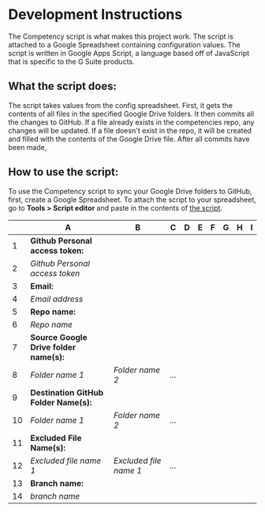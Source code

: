 # Development Instructions
The Competency script is what makes this project work. The script is attached to a Google Spreadsheet containing configuration values. The script is written in Google Apps Script, a language based off of JavaScript that is specific to the G Suite products.

## What the script does:
The script takes values from the config spreadsheet. First, it gets the contents of all files in the specified Google Drive folders. It then commits all the changes to GitHub. If a file already exists in the competencies repo, any changes will be updated. If a file doesn't exist in the repo, it will be created and filled with the contents of the Google Drive file. After all commits have been made, 

## How to use the script:
To use the Competency script to sync your Google Drive folders to GitHub, first, create a Google Spreadsheet. To attach the script to your spreadsheet, go to <b>Tools > Script editor</b> and paste in the contents of [the script](https://raw.githubusercontent.com/sendwithus/competencies/master/competencySyncScript.gs).

|    | A                                   | B                      | C     | D | E | F | G | H | I |
|----|-------------------------------------|------------------------|-------|---|---|---|---|---|---|
| 1  | <b>Github Personal access token:</b>       |                        |       |   |   |   |   |   |   |
| 2  | *Github Personal access token*      |                        |       |   |   |   |   |   |   |
| 3  | <b>Email:</b>                              |                        |       |   |   |   |   |   |   |
| 4  | *Email address*                     |                        |       |   |   |   |   |   |   |
| 5  | <b>Repo name:</b>                          |                        |       |   |   |   |   |   |   |
| 6  | *Repo name*                         |                        |       |   |   |   |   |   |   |
| 7  | <b>Source Google Drive folder name(s):</b> |                        |       |   |   |   |   |   |   |
| 8  | *Folder name 1*                     | *Folder name 2*        | *...* |   |   |   |   |   |   |
| 9  | <b>Destination GitHub Folder Name(s):</b>  |                        |       |   |   |   |   |   |   |
| 10 | *Folder name 1*                     | *Folder name 2*        | *...* |   |   |   |   |   |   |
| 11 | <b>Excluded File Name(s):</b>              |                        |       |   |   |   |   |   |   |
| 12 | *Excluded file name 1*              | *Excluded file name 1* | *...* |   |   |   |   |   |   |
| 13 | <b>Branch name:</b>                        |                        |       |   |   |   |   |   |   |
| 14 | *branch name*                       |                        |       |   |   |   |   |   |   |
